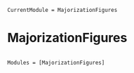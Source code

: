 ```@meta
CurrentModule = MajorizationFigures
```

# MajorizationFigures

```@index
```

```@autodocs
Modules = [MajorizationFigures]
```
